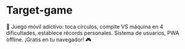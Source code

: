 # Target-game
🎯 Juego móvil adictivo: toca círculos, compite VS máquina en 4 dificultades, establece récords personales. Sistema de usuarios, PWA offline. ¡Gratis en tu navegador! 🎮
